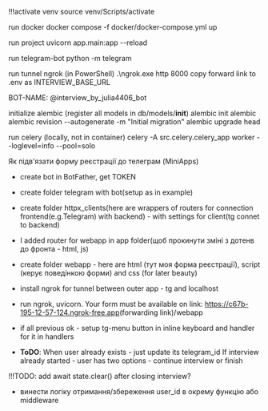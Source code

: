!!!activate venv
source venv/Scripts/activate

run docker
docker compose -f docker/docker-compose.yml up

run project
uvicorn app.main:app --reload

run telegram-bot
python -m telegram

run tunnel ngrok (in PowerShell)
.\ngrok.exe http 8000
copy forward link to .env as INTERVIEW_BASE_URL

BOT-NAME: @interview_by_julia4406_bot


initialize alembic
(register all models in db/models/__init__)
alembic init alembic
alembic revision --autogenerate -m "Initial migration"
alembic upgrade head

run celery (locally, not in container)
celery -A src.celery.celery_app worker --loglevel=info --pool=solo


Як підв'язати форму реєстрації до телеграм (MiniApps)
- create bot in BotFather, get TOKEN
- create folder telegram with bot(setup as in example)
- create folder httpx_clients(here are wrappers of routers for
connection frontend(e.g.Telegram) with backend) - with settings 
  for client(tg connet to backend)
- I added router for webapp in app folder(щоб прокинути 
зміні з дотенв до фронта - html, js)
- create folder webapp - here are html (тут моя форма реєстрації),
script (керує поведінкою форми) and css (for later beauty)
- install ngrok for tunnel between outer app - tg and localhost
- run ngrok, uvicorn. Your form must be available on link:
<https://c67b-195-12-57-124.ngrok-free.app>(forwarding link)/webapp
- if all previous ok - setup tg-menu button in inline keyboard
and handler for it in handlers

- **ToDO**: When user already exists - just update its telegram_id
If interview already started - user has two options - continue interview or finish

!!!TODO: add await state.clear() after closing interview?
- винести логіку отримання/збереження user_id в окрему функцію або middleware